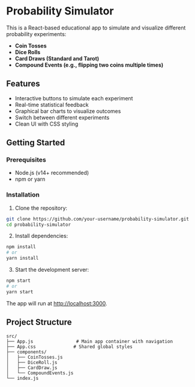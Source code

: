 # Probability Simulator

This is a React-based educational app to simulate and visualize different probability experiments:

- **Coin Tosses**
- **Dice Rolls**
- **Card Draws (Standard and Tarot)**
- **Compound Events (e.g., flipping two coins multiple times)**

## Features

- Interactive buttons to simulate each experiment
- Real-time statistical feedback
- Graphical bar charts to visualize outcomes
- Switch between different experiments
- Clean UI with CSS styling

## Getting Started

### Prerequisites

- Node.js (v14+ recommended)
- npm or yarn

### Installation

1. Clone the repository:

```bash
git clone https://github.com/your-username/probability-simulator.git
cd probability-simulator
```

2. Install dependencies:

```bash
npm install
# or
yarn install
```

3. Start the development server:

```bash
npm start
# or
yarn start
```

The app will run at [http://localhost:3000](http://localhost:3000).

## Project Structure

```
src/
├── App.js                # Main app container with navigation
├── App.css              # Shared global styles
├── components/
│   ├── CoinTosses.js
│   ├── DiceRoll.js
│   ├── CardDraw.js
│   └── CompoundEvents.js
└── index.js
```
